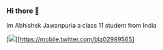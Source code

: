 ### Hi there 👋
Im Abhishek Jawanpuria a class 11 student from India

[<img src="https://www.flaticon.com/svg/static/icons/svg/1384/1384017.svg"/>][https://mobile.twitter.com/bla02989565]

<!--
**Abhishek1345/Abhishek1345** is a ✨ _special_ ✨ repository because its `README.md` (this file) appears on your GitHub profile.

Here are some ideas to get you started:

- 🔭 I’m currently working on ...
- 🌱 I’m currently learning ...
- 👯 I’m looking to collaborate on ...
- 🤔 I’m looking for help with ...
- 💬 Ask me about ...
- 📫 How to reach me: ...
- 😄 Pronouns: ...
- ⚡ Fun fact: ...
-->
